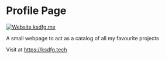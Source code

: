 # Profile Page

[![Website ksdfg.me](https://img.shields.io/website-up-down-green-red/https/ksdfg.me.svg)](https://ksdfg.tech/)

A small webpage to act as a catalog of all my favourite projects

Visit at https://ksdfg.tech
